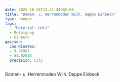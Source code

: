 ```yaml
---
date: 2025-10-28T12:47:44+02:00
title: "Damen- u. Herrenmoden Wilh. Deppe Einbeck"
type: hanger
tags:
  - "Material: Holz"
  - Reinigung
  - Einbeck
geojson:
  coordinates:
  - 9.86961
  - 51.82018
  precision: City
---
```

Damen- u. Herrenmoden
Wilh. Deppe
Einbeck
